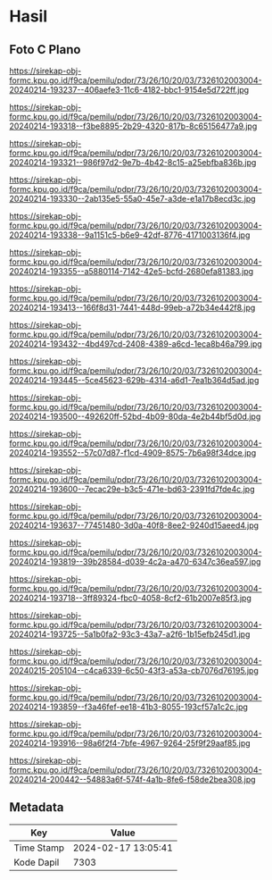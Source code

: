 # Hasil

## Foto C Plano

https://sirekap-obj-formc.kpu.go.id/f9ca/pemilu/pdpr/73/26/10/20/03/7326102003004-20240214-193237--406aefe3-11c6-4182-bbc1-9154e5d722ff.jpg

https://sirekap-obj-formc.kpu.go.id/f9ca/pemilu/pdpr/73/26/10/20/03/7326102003004-20240214-193318--f3be8895-2b29-4320-817b-8c65156477a9.jpg

https://sirekap-obj-formc.kpu.go.id/f9ca/pemilu/pdpr/73/26/10/20/03/7326102003004-20240214-193321--986f97d2-9e7b-4b42-8c15-a25ebfba836b.jpg

https://sirekap-obj-formc.kpu.go.id/f9ca/pemilu/pdpr/73/26/10/20/03/7326102003004-20240214-193330--2ab135e5-55a0-45e7-a3de-e1a17b8ecd3c.jpg

https://sirekap-obj-formc.kpu.go.id/f9ca/pemilu/pdpr/73/26/10/20/03/7326102003004-20240214-193338--9a1151c5-b6e9-42df-8776-4171003136f4.jpg

https://sirekap-obj-formc.kpu.go.id/f9ca/pemilu/pdpr/73/26/10/20/03/7326102003004-20240214-193355--a5880114-7142-42e5-bcfd-2680efa81383.jpg

https://sirekap-obj-formc.kpu.go.id/f9ca/pemilu/pdpr/73/26/10/20/03/7326102003004-20240214-193413--166f8d31-7441-448d-99eb-a72b34e442f8.jpg

https://sirekap-obj-formc.kpu.go.id/f9ca/pemilu/pdpr/73/26/10/20/03/7326102003004-20240214-193432--4bd497cd-2408-4389-a6cd-1eca8b46a799.jpg

https://sirekap-obj-formc.kpu.go.id/f9ca/pemilu/pdpr/73/26/10/20/03/7326102003004-20240214-193445--5ce45623-629b-4314-a6d1-7ea1b364d5ad.jpg

https://sirekap-obj-formc.kpu.go.id/f9ca/pemilu/pdpr/73/26/10/20/03/7326102003004-20240214-193500--492620ff-52bd-4b09-80da-4e2b44bf5d0d.jpg

https://sirekap-obj-formc.kpu.go.id/f9ca/pemilu/pdpr/73/26/10/20/03/7326102003004-20240214-193552--57c07d87-f1cd-4909-8575-7b6a98f34dce.jpg

https://sirekap-obj-formc.kpu.go.id/f9ca/pemilu/pdpr/73/26/10/20/03/7326102003004-20240214-193600--7ecac29e-b3c5-471e-bd63-2391fd7fde4c.jpg

https://sirekap-obj-formc.kpu.go.id/f9ca/pemilu/pdpr/73/26/10/20/03/7326102003004-20240214-193637--77451480-3d0a-40f8-8ee2-9240d15aeed4.jpg

https://sirekap-obj-formc.kpu.go.id/f9ca/pemilu/pdpr/73/26/10/20/03/7326102003004-20240214-193819--39b28584-d039-4c2a-a470-6347c36ea597.jpg

https://sirekap-obj-formc.kpu.go.id/f9ca/pemilu/pdpr/73/26/10/20/03/7326102003004-20240214-193718--3ff89324-fbc0-4058-8cf2-61b2007e85f3.jpg

https://sirekap-obj-formc.kpu.go.id/f9ca/pemilu/pdpr/73/26/10/20/03/7326102003004-20240214-193725--5a1b0fa2-93c3-43a7-a2f6-1b15efb245d1.jpg

https://sirekap-obj-formc.kpu.go.id/f9ca/pemilu/pdpr/73/26/10/20/03/7326102003004-20240215-205104--c4ca6339-6c50-43f3-a53a-cb7076d76195.jpg

https://sirekap-obj-formc.kpu.go.id/f9ca/pemilu/pdpr/73/26/10/20/03/7326102003004-20240214-193859--f3a46fef-ee18-41b3-8055-193cf57a1c2c.jpg

https://sirekap-obj-formc.kpu.go.id/f9ca/pemilu/pdpr/73/26/10/20/03/7326102003004-20240214-193916--98a6f2f4-7bfe-4967-9264-25f9f29aaf85.jpg

https://sirekap-obj-formc.kpu.go.id/f9ca/pemilu/pdpr/73/26/10/20/03/7326102003004-20240214-200442--54883a6f-574f-4a1b-8fe6-f58de2bea308.jpg


## Metadata

| Key        | Value               |
| ---------- | ------------------- |
| Time Stamp | 2024-02-17 13:05:41 |
| Kode Dapil | 7303                |



